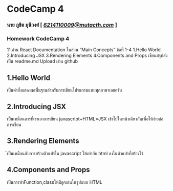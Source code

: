 # CodeCamp 4

### นาย ภูชิต  มุนีวงศ์  [ *6214110009@mutacth.com* ]

### Homework CodeCamp 4

11.อ่าน React Documentation ในส่วน “Main Concepts” ข้อที่ 1-4 
1.Hello World
2.Introducing JSX
3.Rendering Elements
4.Components and Props
เขียนสรุปส่งเป็น readme.md Upload ผ่าน github

## 1.Hello World
เป็นคำสั่งแสดงผลพื่้นฐานสำหรับการเขียนโปรแกรมแทบทุกภาษาเลยครับ

## 2.Introducing JSX
เป็นเหมือนการที่เราเอาการเขียน javascript+HTML=JSX เข้าไปในหน้าเดียวกันเพื่อให้ง่ายต่อการเขียน

## 3.Rendering Elements
้เป็นเหมือนกับการสร้างตัวแปรใน javascript ให้เท่ากับ html ลงในตัวแปรที่สร้างไว้

## 4.Components and Props
เป็นการทำFunction,classให้มีลูกเล่นในรูปแบบ HTML
